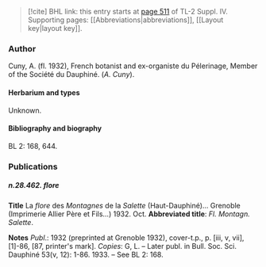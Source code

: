 > [!cite] BHL link: this entry starts at [page 511](https://www.biodiversitylibrary.org/item/103860#page/521/mode/1up) of TL-2 Suppl. IV.
> Supporting pages: [[Abbreviations|abbreviations]], [[Layout key|layout key]].

### Author

Cuny, A. (fl. 1932), French botanist and ex-organiste du Pélerinage, Member of the Société du Dauphiné. (*A. Cuny*).

#### Herbarium and types

Unknown.

#### Bibliography and biography

BL 2: 168, 644.

### Publications

##### n.28.462. flore

**Title**
La *flore* des *Montagnes* de la *Salette* (Haut-Dauphiné)... Grenoble (Imprimerie Allier Père et Fils...) 1932. Oct.
**Abbreviated title**: *Fl. Montagn. Salette*.

**Notes**
*Publ*.: 1932 (preprinted at Grenoble 1932), cover-t.p., p. \[iii, v, vii\], \[1\]-86, \[87, printer's mark\]. *Copies*: G, L. – Later publ. in Bull. Soc. Sci. Dauphiné 53(v, 12): 1-86. 1933. – See BL 2: 168.


